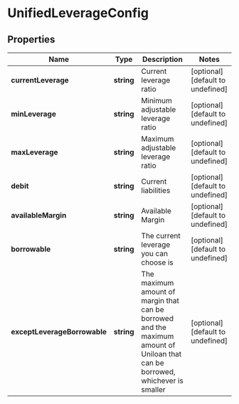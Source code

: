 # UnifiedLeverageConfig

## Properties

Name | Type | Description | Notes
------------ | ------------- | ------------- | -------------
**currentLeverage** | **string** | Current leverage ratio | [optional] [default to undefined]
**minLeverage** | **string** | Minimum adjustable leverage ratio | [optional] [default to undefined]
**maxLeverage** | **string** | Maximum adjustable leverage ratio | [optional] [default to undefined]
**debit** | **string** | Current liabilities | [optional] [default to undefined]
**availableMargin** | **string** | Available Margin | [optional] [default to undefined]
**borrowable** | **string** | The current leverage you can choose is | [optional] [default to undefined]
**exceptLeverageBorrowable** | **string** | The maximum amount of margin that can be borrowed and the maximum amount of Uniloan that can be borrowed, whichever is smaller | [optional] [default to undefined]

